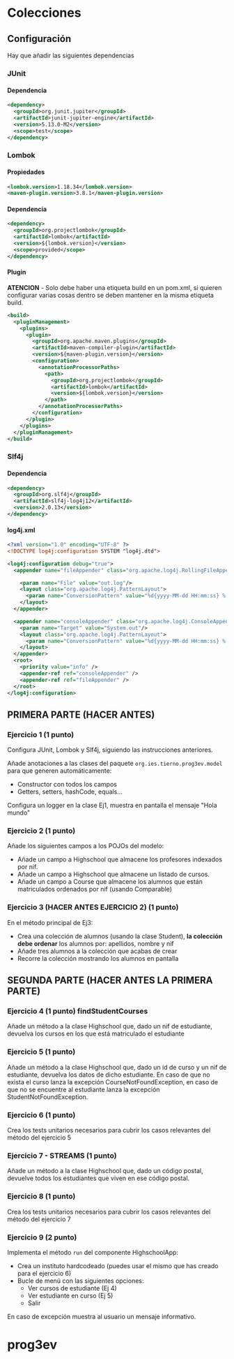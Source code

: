 # Colecciones

## Configuración

Hay que añadir las siguientes dependencias

### JUnit

#### Dependencia

```xml
<dependency>
  <groupId>org.junit.jupiter</groupId>
  <artifactId>junit-jupiter-engine</artifactId>
  <version>5.13.0-M2</version>
  <scope>test</scope>
</dependency>
```

### Lombok

#### Propiedades

```xml
<lombok.version>1.18.34</lombok.version>
<maven-plugin.version>3.8.1</maven-plugin.version>
```

#### Dependencia

```xml
<dependency>
  <groupId>org.projectlombok</groupId>
  <artifactId>lombok</artifactId>
  <version>${lombok.version}</version>
  <scope>provided</scope>
</dependency>
```

#### Plugin

**ATENCION** - Solo debe haber una etiqueta build en un pom.xml, si quieren configurar varias cosas dentro se deben mantener
en la misma etiqueta build.

```xml
<build>
  <pluginManagement>
    <plugins>
      <plugin>
        <groupId>org.apache.maven.plugins</groupId>
        <artifactId>maven-compiler-plugin</artifactId>
        <version>${maven-plugin.version}</version>
        <configuration>
          <annotationProcessorPaths>
            <path>
              <groupId>org.projectlombok</groupId>
              <artifactId>lombok</artifactId>
              <version>${lombok.version}</version>
            </path>
          </annotationProcessorPaths>
        </configuration>
      </plugin>
    </plugins>
  </pluginManagement>
</build>
```

### Slf4j

#### Dependencia

```xml
<dependency>
  <groupId>org.slf4j</groupId>
  <artifactId>slf4j-log4j12</artifactId>
  <version>2.0.13</version>
</dependency>
```
#### log4j.xml

```xml
<?xml version="1.0" encoding="UTF-8" ?>
<!DOCTYPE log4j:configuration SYSTEM "log4j.dtd">

<log4j:configuration debug="true">
  <appender name="fileAppender" class="org.apache.log4j.RollingFileAppender"   >

    <param name="File" value="out.log"/>
    <layout class="org.apache.log4j.PatternLayout">
      <param name="ConversionPattern" value="%d{yyyy-MM-dd HH:mm:ss} %-5p %c:%L - %m%n" />
    </layout>
  </appender>

  <appender name="consoleAppender" class="org.apache.log4j.ConsoleAppender">
    <param name="Target" value="System.out"/>
    <layout class="org.apache.log4j.PatternLayout">
      <param name="ConversionPattern" value="%d{yyyy-MM-dd HH:mm:ss} %-5p %c:%L - %m%n" />
    </layout>
  </appender>
  <root>
    <priority value="info" />
    <appender-ref ref="consoleAppender" />
    <appender-ref ref="fileAppender" />
  </root>
</log4j:configuration>
```

## PRIMERA PARTE (HACER ANTES)

### Ejercicio 1 (1 punto)

Configura JUnit, Lombok y Slf4j, siguiendo las instrucciones anteriores.

Añade anotaciones a las clases del paquete `org.ies.tierno.prog3ev.model` para que generen automáticamente:
- Constructor con todos los campos
- Getters, setters, hashCode, equals...

Configura un logger en la clase Ej1, muestra en pantalla el mensaje "Hola mundo"

### Ejercicio 2 (1 punto)

Añade los siguientes campos a los POJOs del modelo:
- Añade un campo a Highschool que almacene los profesores indexados por nif.
- Añade un campo a Highschool que almacene un listado de cursos.
- Añade un campo a Course que almacene los alumnos que están matriculados ordenados por nif (usando Comparable<T>)

### Ejercicio 3 (HACER ANTES EJERCICIO 2)  (1 punto)

En el método principal de Ej3:
- Crea una colección de alumnos (usando la clase Student), **la colección debe ordenar** los alumnos por: apellidos, nombre y nif
- Añade tres alumnos a la colección que acabas de crear 
- Recorre la colección mostrando los alumnos en pantalla

## SEGUNDA PARTE (HACER ANTES LA PRIMERA PARTE)

### Ejercicio 4 (1 punto) findStudentCourses

Añade un método a la clase Highschool que, dado un nif de estudiante, devuelva los cursos en los que está matriculado el estudiante

### Ejercicio 5  (1 punto) 

Añade un método a la clase Highschool que, dado un id de curso y un nif de estudiante, devuelva los datos de dicho estudiante.
En caso de que no exista el curso lanza la excepción CourseNotFoundException, en caso de que no se encuentre al estudiante
lanza la excepción StudentNotFoundException.

### Ejercicio 6 (1 punto)

Crea los tests unitarios necesarios para cubrir los casos relevantes del método del ejercicio 5

### Ejercicio 7 - STREAMS (1 punto)

Añade un método a la clase Highschool que, dado un código postal, devuelve todos los estudiantes que viven en ese
código postal.

### Ejercicio 8 (1 punto)

Crea los tests unitarios necesarios para cubrir los casos relevantes del método del ejercicio 7

### Ejercicio 9 (2 punto)

Implementa el método `run` del componente HighschoolApp:
- Crea un instituto hardcodeado (puedes usar el mismo que has creado para el ejercicio 6)
- Bucle de menú con las siguientes opciones:
  - Ver cursos de estudiante (Ej 4)
  - Ver estudiante en curso (Ej 5) 
  - Salir

En caso de excepción muestra al usuario un mensaje informativo. 

# prog3ev
